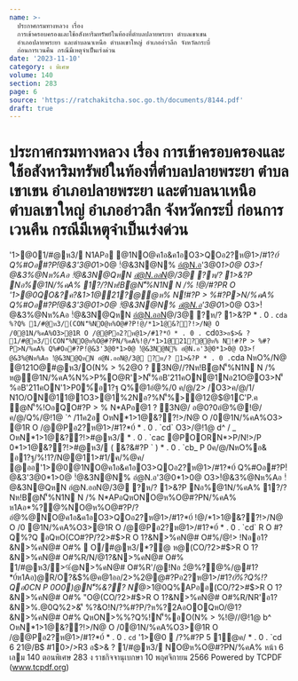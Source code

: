 ```yaml
---
name: >-
  ประกาศกรมทางหลวง เรื่อง
  การเข้าครอบครองและใช้อสังหาริมทรัพย์ในท้องที่ตำบลปลายพระยา ตำบลเขาเขน
  อำเภอปลายพระยา และตำบลนาเหนือ ตำบลเขาใหญ่ อำเภออ่าวลึก จังหวัดกระบี่
  ก่อนการเวนคืน กรณีมีเหตุจำเป็นเร่งด่วน
date: '2023-11-10'
category: ง พิเศษ
volume: 140
section: 283
page: 6
source: 'https://ratchakitcha.soc.go.th/documents/8144.pdf'
draft: true
---
```


# ประกาศกรมทางหลวง เรื่อง การเข้าครอบครองและใช้อสังหาริมทรัพย์ในท้องที่ตำบลปลายพระยา ตำบลเขาเขน อำเภอปลายพระยา และตำบลนาเหนือ ตำบลเขาใหญ่ อำเภออ่าวลึก จังหวัดกระบี่ ก่อนการเวนคืน กรณีมีเหตุจำเป็นเร่งด่วน

'1>@01/#@ห3/ N1APอ @1NO@ค1อ&ค1อO3>QOอ2?ห@1>/#1?*0์ Q%#Oอ#?P!ํ@&3'3@0*1>0@ !ํ@&3N@N% อํ@N.อ'3@0*1>0@ O3>!ํ@&3%@Nห%Aอ !ํ@&3N@QหN อํ@N.ออN@/3@ ?ห/? 1>&?P Nอ%@1N/%คA% 1?/?Nห!Bํ@N'็%N1N N /% !@/#?PR O '1>@0QO&?ค?&*1>1@21?@ํ@ห% N!#?P > %#?P>N/%คA% Q%#Oอ#?P!ํ@&3'3@0*1>0@ !ํ@&3N@N% อํ@N.อ'3@0*1>0@ O3>!ํ@&3%@Nห%Aอ !ํ@&3N@QหN อํ@N.ออN@/3@ ?ห/? 1>&?P * . 0 . `cda %?Q% 1/#@ห3/(CON'็%NO@ห%O@#?P!@/*1>1@&??!>/N@ O /0@1N/%คA%O3>@1R O /@@Pอ2?ห@1>/#1?*0์ * . 0 . `cd` O3>อ$>& ? 1/#@ห3/(CON'็%NO@ห%O@#?PN/%คA%!@/*1>1@21?@ํ@ห% N!#?P > %#?P>N/%คA% Q%#Oอ#?P!ํ@&3'3@0*1>0@ !ํ@&3N@N% อํ@N.อ'3@0*1>0@ O3>!ํ@&3%@Nห%Aอ !ํ@&3N@QหN อํ@N.ออN@/3@ ?ห/? 1>&?P * . 0 . `cda NหO%/N@ @121O@#@ห3/O(N% > %2@0 ? 3N@//?Nห!Bํ@N'็%N1N N /% ห@@1N/%คA%N%>P%O@R'>N'็%อB'211คON@1Nอ21O@O3>N'็%อB'211คON'1>P0%์อ1?ฐ Q%@1อํ@%/0 ค/@/2> /O3>ค/@/1/ N1O/ON@11@1O3>@1%2Nอ?%N'็%>@12@$@1C'P.ค ํ@N'็%!OอQO#?P > % N*APอ@1 ? 3N@/ อ@0?0อํ@%@!@/ค/@/Q%/@!1@ `^ /11ค2อ OหN*1>1@&??!>/N@ O /0@1N/%คA%O3> @1R O /@@Pอ2?ห@1>/#1?*0์ * . 0 . `cd` O3>/@!1@ d^ / _ OหN*1>1@&??!>#@ห3/ * . 0 . `cac @POORN*>P/N!>/P 0*1>1@&??!>#@ห3/ ( &?&#?P ` ) * . 0 . `cb_ P 0ค/@/NหO%อ& อ1?ฐ/%!1?/N@@11>#1/ค/%@ค/ @ออ'1>@0@1NO@ค1อ&ค1อO3>QOอ2?ห@1>/#1?*0์ Q%#Oอ#?P!ํ@&3'3@0*1>0@ !ํ@&3N@N% อํ@N.อ'3@0*1>0@ O3>!ํ@&3%@Nห%Aอ !ํ@&3N@QหN อํ@N.ออN@/3@ ?ห/? 1>&?P Nอ%@1N/%คA% 1?/?Nห!Bํ@N'็%N1N N /% N*APอQหONO@ห%O@#?PN/%คA% ห1Aอ*%?@%NO@ห%O@#?P/?อํ@%@NO@ค1อ&ค1อO3>QOอ2?ห@1>/#1?*0์ !@/*1>1@&??!>/N@ O /0 @1N/%คA%O3>@1R O /@@Pอ2?ห@1>/#1?*0์ * . 0 . `cd` R O #?Q%?Q อQหO(CO#?P/?2>#$>R O 1?&N>%คN@# O#%/@!> !Nออ1?&N>%คN@# O#%  O/#@ห3/*?@ ห@(CO/?2>#$>R O 1?&N>%คN@# O#%R/N/@1?&N>%คN@# O#% 1/#@ห3/>%ํ@N>%คN@# O#%R'/@!Nอ 2ํ@%?@%/@#1?*0์ห1Aอ)@R/O?&$%@ค@1ออ/2>%2@@#?Pอ2?ห@1>/#1?*0์%?Q%!?Qอ0CN P 0O0)@N'็%&?? N*@>1@0Q%APออ(CO/?2>#$>R O 1?&N>%คN@# O#% "O@(CO/?2>#$>R O 1?&N>%คN@# O#%R/NR'อ1?&N>%.@0Q%2>&'ี %?&O!N/?%#?P/?ห%?2AอOOQหO/@1?&N>%คN@# O#% QหON>%%?Q%!N'็%อO(N% > %!@//@!1@ b^ OหN*1>1@&??!>/N@ O /0@1N/%คA%O3>@1R O /@@Pอ2?ห@1>/#1?*0์ * . 0 . `cd` '1>@0  /?%#?P 5 1@ค/ * . 0 . `cd 6 21@/B$ #10>/>R3 อ$>& ? 1/#@ห3/ NO@ห%O@#?PN/%คA% หน้า 6 เลม 140 ตอนพิเศษ 283 ง ราชกิจจานุเบกษา 10 พฤศจิกายน 2566 Powered by TCPDF (www.tcpdf.org)
